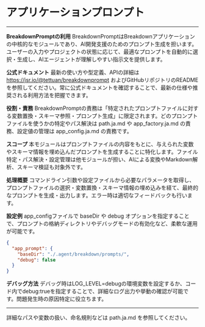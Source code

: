 # アプリケーションプロンプト

---

**BreakdownPromptの利用**
BreakdownPromptはBreakdownアプリケーションの中核的なモジュールであり、AI開発支援のためのプロンプト生成を担います。ユーザーの入力やプロジェクトの状態に応じて、最適なプロンプトを自動的に選択・生成し、AIエージェントが理解しやすい指示文を提供します。

**公式ドキュメント**
最新の使い方や型定義、APIの詳細は https://jsr.io/@tettuan/breakdownprompt およびGitHubリポジトリのREADMEを参照してください。常に公式ドキュメントを確認することで、最新の仕様や推奨される利用方法を把握できます。

**役割・責務**
BreakdownPromptの責務は「特定されたプロンプトファイルに対する変数置換・スキーマ参照・プロンプト生成」に限定されます。どのプロンプトファイルを使うかの特定やパス解決は path.ja.md や app_factory.ja.md の責務、設定値の管理は app_config.ja.md の責務です。

**スコープ**
本モジュールはプロンプトファイルの内容をもとに、与えられた変数やスキーマ情報を埋め込んだプロンプトを生成することに特化します。ファイル特定・パス解決・設定管理は他モジュールが担い、AIによる変換やMarkdown解析、スキーマ検証も対象外です。

**処理概要**
コマンドライン引数や設定ファイルから必要なパラメータを取得し、プロンプトファイルの選択・変数置換・スキーマ情報の埋め込みを経て、最終的なプロンプトを生成・出力します。エラー時は適切なフィードバックも行います。

**設定例**
app_configファイルで baseDir や debug オプションを指定することで、プロンプトの格納ディレクトリやデバッグモードの有効化など、柔軟な運用が可能です。

```json
{
  "app_prompt": {
    "baseDir": "./.agent/breakdown/prompts/",
    "debug": false
  }
}
```

**デバッグ方法**
デバッグ時はLOG_LEVEL=debugの環境変数を設定するか、コード内でdebug:trueを指定することで、詳細なログ出力や挙動の確認が可能です。問題発生時の原因特定に役立ちます。

---

詳細なパスや変数の扱い、命名規則などは path.ja.md を参照してください。
